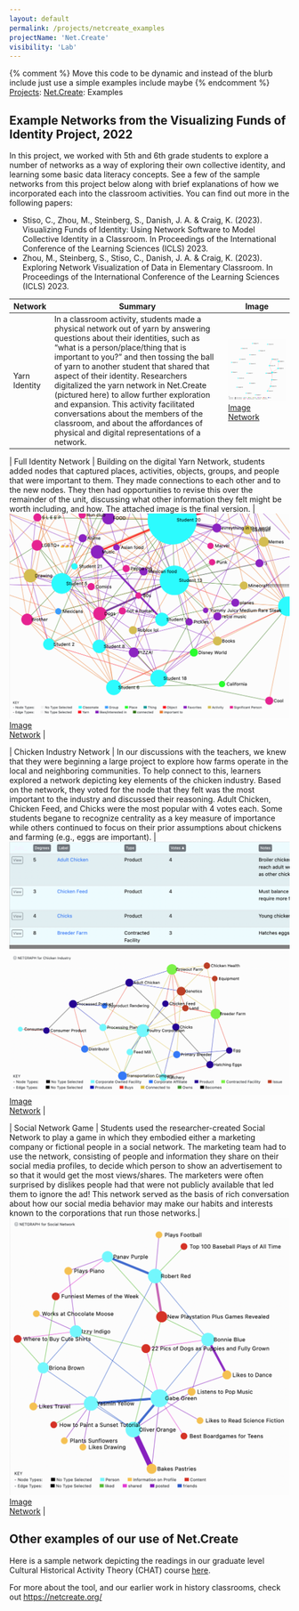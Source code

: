 ```yaml
---
layout: default
permalink: /projects/netcreate_examples
projectName: 'Net.Create'
visibility: 'Lab'
---
```


{% comment %} Move this code to be dynamic and instead of the blurb include just use a simple examples include maybe {% endcomment %} 
<a href="/projects/">Projects</a>: <a href="/projects/netcreate">Net.Create</a>: Examples

## Example Networks from the Visualizing Funds of Identity Project, 2022

In this project, we worked with 5th and 6th grade students to explore a number of networks as a way of exploring their own collective identity, and learning some basic data literacy concepts. See a few of the sample networks from this project below along with brief explanations of how we incorporated each into the classroom activities. You can find out more in the following papers:
- Stiso, C., Zhou, M., Steinberg, S., Danish, J. A. & Craig, K. (2023). Visualizing Funds of Identity: Using Network Software to Model Collective Identity in a Classroom. In Proceedings of the International Conference of the Learning Sciences (ICLS) 2023.
- Zhou, M., Steinberg, S., Stiso, C., Danish, J. A. & Craig, K. (2023). Exploring Network Visualization of Data in Elementary Classroom. In Proceedings of the International Conference of the Learning Sciences (ICLS) 2023.


| Network | Summary | Image |
| ---- | ------- | ----- |
| Yarn Identity | In a classroom activity, students made a physical network out of yarn by answering questions about their identities, such as “what is a person/place/thing that is important to you?” and then tossing the ball of yarn to another student that shared that aspect of their identity. Researchers digitalized the yarn network in Net.Create (pictured here) to allow further exploration and expansion. This activity facilitated conversations about the members of the classroom, and about the affordances of physical and digital representations of a network.   | <a href="/assets/img/nc/Yarn22.png" target="_blank"><img src="/assets/img/nc/Yarn22.png" alt="Yarn Network from 2022"><i class="fa-solid fa-arrow-up-right-from-square"></i>Image</a><br><a href="https://joshuadanish.com/nc/index.html?dataset=Classroom22ID_yarn#/" target="_blank"><i class="fa-solid fa-arrow-up-right-from-square"></i>Network</a> | 

| Full Identity Network | Building on the digital Yarn Network, students added nodes that captured places, activities, objects, groups, and people that were important to them. They made connections to each other and to the new nodes. They then had opportunities to revise this over the remainder of the unit, discussing what other information they felt might be worth including, and how. The attached image is the final version.  | <a href="/assets/img/nc/Identity22.png" target="_blank"><img src="/assets/img/nc/Identity22.png" alt="Identity Network from 2022"><i class="fa-solid fa-arrow-up-right-from-square"></i>Image</a><br><a href="https://joshuadanish.com/nc/index.html?dataset=Classroom22ID_full#/" target="_blank"><i class="fa-solid fa-arrow-up-right-from-square"></i>Network</a> | 

| Chicken Industry Network | In our discussions with the teachers, we knew that they were beginning a large project to explore how farms operate in the local and neighboring communities. To help connect to this, learners explored a network depicting key elements of the chicken industry. Based on the network, they voted for the node that they felt was the most important to the industry and discussed their reasoning. Adult Chicken, Chicken Feed, and Chicks were the most popular with 4 votes each. Some students begane to recognize centrality as a key measure of importance while others continued to focus on their prior assumptions about chickens and farming (e.g., eggs are important).  | <a href="/assets/img/nc/Chicken22.png" target="_blank"><img src="/assets/img/nc/Chicken22.png" alt="Chicken Industry Network from 2022"><i class="fa-solid fa-arrow-up-right-from-square"></i>Image</a><br><a href="https://joshuadanish.com/nc/index.html?dataset=Classroom22Chickens#/" target="_blank"><i class="fa-solid fa-arrow-up-right-from-square"></i>Network</a> | 

| Social Network Game | Students used the researcher-created Social Network to play a game in which they embodied either a marketing company or fictional people in a social network. The marketing team had to use the network, consisting of people and information they share on their social media profiles, to decide which person to show an advertisement to so that it would get the most views/shares. The marketers were often surprised by dislikes people had that were not publicly available that led them to ignore the ad! This network served as the basis of rich conversation about how our social media behavior may make our habits and interests known to the corporations that run those networks.| <a href="/assets/img/nc/Social22.png" target="_blank"><img src="/assets/img/nc/Social22.png" alt="Social Network Game Network from 2022"><i class="fa-solid fa-arrow-up-right-from-square"></i>Image</a><br><a href="https://joshuadanish.com/nc/index.html?dataset=Classroom22SocialNetwork#/" target="_blank"><i class="fa-solid fa-arrow-up-right-from-square"></i>Network</a> | 

## Other examples of our use of Net.Create

Here is a sample network depicting the readings in our graduate level Cultural Historical Activity Theory (CHAT) course <i class="fa-solid fa-arrow-up-right-from-square"></i><a href="https://joshuadanish.com/nc/index.html?dataset=CHAT#/" target="net.create">here</a>. 


For more about the tool, and our earlier work in history classrooms, check out <a href="https://netcreate.org/" target="_blank">https://netcreate.org/</a>
